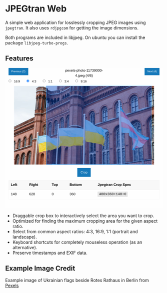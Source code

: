 # JPEGtran Web

A simple web application for losslessly cropping JPEG images using `jpegtran`.
It also uses `rdjpgcom` for getting the image dimensions.

Both programs are included in libjpeg.
On ubuntu you can install the package `libjpeg-turbo-progs`.

## Features

![Cropping UI](docs/screenshot-jpegtranweb.png)

* Draggable crop box to interactively select the area you want to crop.
* Optimized for finding the maximum cropping area for the given aspect ratio.
* Select from common aspect ratios: 4:3, 16:9, 1:1 (portrait and landscape).
* Keyboard shortcuts for completely mouseless operation (as an alternative).
* Preserve timestamps and EXIF data.

## Example Image Credit
Example image of Ukrainian flags beside Rotes Rathaus in Berlin from [Pexels](https://www.pexels.com/photo/ukrainian-flags-beside-rotes-rathaus-in-berlin-11739000/)
